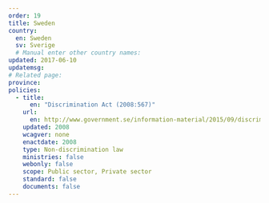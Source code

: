 ```yaml
---
order: 19
title: Sweden
country:
  en: Sweden
  sv: Sverige
  # Manual enter other country names:
updated: 2017-06-10
updatemsg:
# Related page:
province:
policies:
  - title:
      en: "Discrimination Act (2008:567)"
    url:
      en: http://www.government.se/information-material/2015/09/discrimination-act-2008567/
    updated: 2008
    wcagver: none
    enactdate: 2008
    type: Non-discrimination law
    ministries: false
    webonly: false
    scope: Public sector, Private sector
    standard: false
    documents: false
---
```

